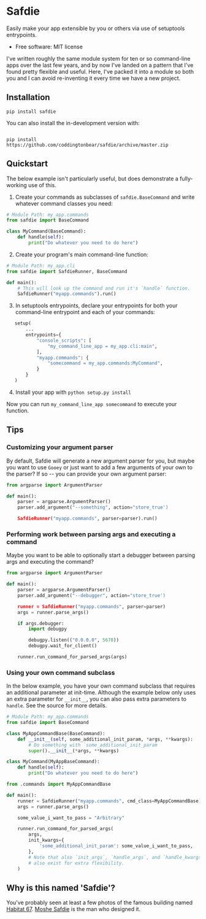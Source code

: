 # Safdie

Easily make your app extensible by you or others via use of setuptools entrypoints.

* Free software: MIT license

I've written roughly the same module system for ten or so command-line apps over the last few years, and by now I've landed on a pattern that I've found pretty flexible and useful.  Here, I've packed it into a module so both you and I can avoid re-inventing it every time we have a new project.

## Installation

```
pip install safdie
```

You can also install the in-development version with:

```

pip install https://github.com/coddingtonbear/safdie/archive/master.zip

```

## Quickstart

The below example isn't particularly useful, but does demonstrate a fully-working use of this.

1. Create your commands as subclasses of `safdie.BaseCommand` and write whatever command classes you need:

```python
# Module Path: my_app.commands
from safdie import BaseCommand

class MyCommand(BaseCommand):
    def handle(self):
        print("Do whatever you need to do here")

```

2. Create your program's main command-line function:

```python
# Module Path: my_app.cli
from safdie import SafdieRunner, BaseCommand

def main():
    # This will look up the command and run it's `handle` function.
    SafdieRunner("myapp.commands").run()

```

3. In setuptools entrypoints, declare your entrypoints for both your command-line entrypoint and each of your commands:

```python
   setup(
       ...
       entrypoints={
           "console_scripts": [
               "my_command_line_app = my_app.cli:main",
           ],
           "myapp.commands": {
               "somecommand = my_app.commands:MyCommand",
           }
       }
   )
```

4. Install your app with `python setup.py install`

Now you can run `my_command_line_app somecommand` to execute your function.

## Tips

### Customizing your argument parser

By default, Safdie will generate a new argument parser for you, but maybe you want to use `Gooey` or just want to add a few arguments of your own to the parser?  If so -- you can provide your own argument parser:

```python
from argparse import ArgumentParser

def main():
    parser = argparse.ArgumentParser()
    parser.add_argument("--something", action="store_true')

    SafdieRunner("myapp.commands", parser=parser).run()
```

### Performing work between parsing args and executing a command

Maybe you want to be able to optionally start a debugger between parsing args and executing the command?

```python
from argparse import ArgumentParser

def main():
    parser = argparse.ArgumentParser()
    parser.add_argument("--debugger", action="store_true')

    runner = SafdieRunner("myapp.commands", parser=parser)
    args = runner.parse_args()

    if args.debugger:
        import debugpy

        debugpy.listen(("0.0.0.0", 5678))
        debugpy.wait_for_client()

    runner.run_command_for_parsed_args(args)
```

### Using your own command subclass

In the below example, you have your own command subclass that requires an additional parameter at init-time.  Although the example below only uses an extra parameter for `__init__`, you can also pass extra parameters to `handle`.  See the source for more details.

```python
# Module Path: my_app.commands
from safdie import BaseCommand

class MyAppCommandBase(BaseCommand):
    def __init__(self, some_additional_init_param, *args, **kwargs):
        # Do something with `some_additional_init_param
        super().__init__(*args, **kwargs)

class MyCommand(MyAppBaseCommand):
    def handle(self):
        print("Do whatever you need to do here")
```

```python
from .commands import MyAppCommandBase

def main():
    runner = SafdieRunner("myapp.commands", cmd_class=MyAppCommandBase)
    args = runner.parse_args()

    some_value_i_want_to_pass = "Arbitrary"

    runner.run_command_for_parsed_args(
        args,
        init_kwargs={
            'some_additional_init_param': some_value_i_want_to_pass,
        },
        # Note that also `init_args`, `handle_args`, and `handle_kwargs`
        # also exist for extra flexibility.
    )
```

## Why is this named 'Safdie'?

You've probably seen at least a few photos of the famous building named [Habitat 67](https://en.wikipedia.org/wiki/Habitat_67). [Moshe Safdie](https://en.wikipedia.org/wiki/Moshe_Safdie) is the man who designed it.
